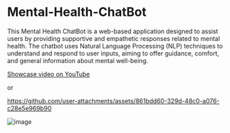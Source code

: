 # Mental-Health-ChatBot
This Mental Health ChatBot is a web-based application designed to assist users by providing supportive and empathetic responses related to mental health. The chatbot uses Natural Language Processing (NLP) techniques to understand and respond to user inputs, aiming to offer guidance, comfort, and general information about mental well-being.

[Showcase video on YouTube](https://www.youtube.com/watch?v=4mfni4whdJQ)

or


https://github.com/user-attachments/assets/861bdd60-329d-48c0-a076-c28e5e969b90

![image](https://github.com/user-attachments/assets/5d34eaa2-a0f6-4ef7-a5e6-9754a36e6d33)
